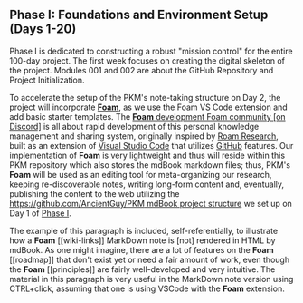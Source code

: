 ## **Phase I: Foundations and Environment Setup (Days 1-20)**

Phase I is dedicated to constructing a robust "mission control" for the entire 100-day project. The first week focuses on creating the digital skeleton of the project. Modules 001 and 002 are about the GitHub Repository and Project Initialization.

To accelerate the setup of the PKM's note-taking structure on Day 2, the project will incorporate [**Foam**](https://github.com/foambubble/foam), as we use the Foam VS Code extension and add basic starter templates. The [**Foam** development Foam community [on Discord]](https://foambubble.github.io/join-discord/g) is all about rapid development of this personal knowledge management and sharing system, originally inspired by [Roam Research](https://roamresearch.com/), built as an extension of [Visual Studio Code](https://code.visualstudio.com/) that utilizes [GitHub](https://github.com/) features. Our implementation of **Foam** is very lightweight and thus will reside within this PKM repository which also stores the mdBook markdown files; thus, PKM's **Foam** will be used as an editing tool for meta-organizing our research, keeping re-discoverable notes, writing long-form content and, eventually, publishing the content to the web utilizing the [https://github.com/AncientGuy/PKM mdBook project structure](https://github.com/AncientGuy/PKM) we set up on Day 1 of [Phase I](/1.md). 

The example of this paragraph is included, self-referentially, to illustrate how a **Foam** [[wiki-links]] MarkDown note is [not] rendered in HTML by mdBook. As one might imagine, there are a lot of features on the **Foam** [[roadmap]] that don't exist yet or need a fair amount of work, even though the **Foam** [[principles]] are fairly well-developed and very intuitive. The material in this paragraph is very useful in the MarkDown note version using CTRL+click, assuming that one is using VSCode with the **Foam** extension. 